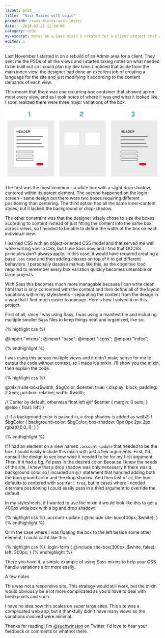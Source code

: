 ```yaml
---
layout: post
title:  "Sass Mixins with Logic"
permalink: /sass-mixins-with-logic/
date:   2014-02-22 12:30:00
category: code
my-excerpt: Notes on a Sass mixin I created for a client project that allowed me to pass in arguments based on the view's needs.
edited: 1
---
```


Last November I started in on a rebuild of an Admin area for a client. They sent me the PSDs of all the views and I started taking notes on what needed to be built out so I could plan my dev time. I noticed that aside from the main index view, the designer had done an excellent job of creating a language for the site and just modifying it according to the content demands of each view.

This meant that there was one recurring box container that showed up on most every view, and as I took notes of where it was and what it looked like, I soon realized there were three major variations of the box.

![variations on the same box](/img/sass-box-mixin/box_variations.jpg)

The first was the most common - a white box with a slight drop shadow, centered within its parent element. The second happened on the login screen - same design but there were two boxes requiring different positioning than centering. The third option had all the same inner-content styles, but it lacked the background or drop-shadow.

The other constraint was that the designer wisely chose to size the boxes according to content instead of just fitting the content into the same box across views, so I needed to be able to define the width of the box on each individual view.

I learned CSS with an object-oriented CSS model and that served me well while writing vanilla CSS, but I use Sass now and I find that OOCSS principles don't always apply. In this case, it would have required creating a base `.box` case and then adding classes on top of it to get different behaviors. I personally despise markup like this, as the cognitive load required to remember every box variation quickly becomes untenable on large projects.

With Sass this becomes much more managable because I can write clean html that is only concerned with the content and then define all of the layout variations within my stylesheets - separating the content from the design in a way that I find much easier to manage. Here's how I solved it on this project.

First of all, since I was using Sass, I was using a manifest file and including multiple smaller Sass files to keep things neat and organized, like so:

{% highlight css %}

@import "mixins";
@import "base";
@import "icons";
@import "index";

{% endhighlight %}

I was using this across multiple views and it didn't make sense for me to output the code without context, so I made it a mixin. I'll show you the mixin, then explain the code.

{% highlight css %}

@mixin site-box($width, $bgColor, $center: true) {
  display: block;
  padding: 2.5em;
  position: relative;
  width: $width;

  // Center by default, otherwise float left
  @if $center {
    margin: 0 auto;
  } @else {
  float: left;
  }

  // if a background color is passed in, a drop shadow is added as well
  @if $bgColor {
    background-color: $bgColor;
    box-shadow: 0px 0px 2px 2px rgba(0,0,0,.1);
  }
}

{% endhighlight %}

If I had an element on a view named `.account-update` that needed to be the box, I could easily include this mixin with just a few arguments. First, I'd consult the design to see how wide it needed to be for my first argument. Then, if it had a bg, I'd pass in the desired color. Because I knew the needs of the site, I knew that a drop shadow was only necessary if there was a background color so I included an `@if` statement that handled adding both the background color and the drop shadow. And then last of all, the box defaults to centered with `$center: true`, but in cases where I needed alternate positioning I could easily pass in a third argument to override the default.

In my stylesheets, if I wanted to use the mixin it would look like this to get a 400px wide box with a bg and drop shadow:

{% highlight css %}
.account-update {
    @include site-box(400px, $white);
 }
{% endhighlight %}

Or in the case where I was floating the box to the left beside some other element, I could call it like this:

{% highlight css %}
.login-form {
    @include site-box(300px, $white, false);
    left: 300px;
 }
{% endhighlight %}

There you have it, a simple example of using Sass mixins to help your CSS handle variations a bit more easily.

A few notes

This was not a responsive site. This strategy would still work, but the mixin would obviously be a lot more complicated as you'd have to deal with breakpoints and such.

I have no idea how this scales on super large sites. This site was a complicated web app, but it thankfully didn't have many views so the variations involved were minimal.

Thanks for reading! I'm [@suchwinston](http://twitter.com/suchwinston) on Twitter, I'd love to hear your feedback or comments or whatnot there.
